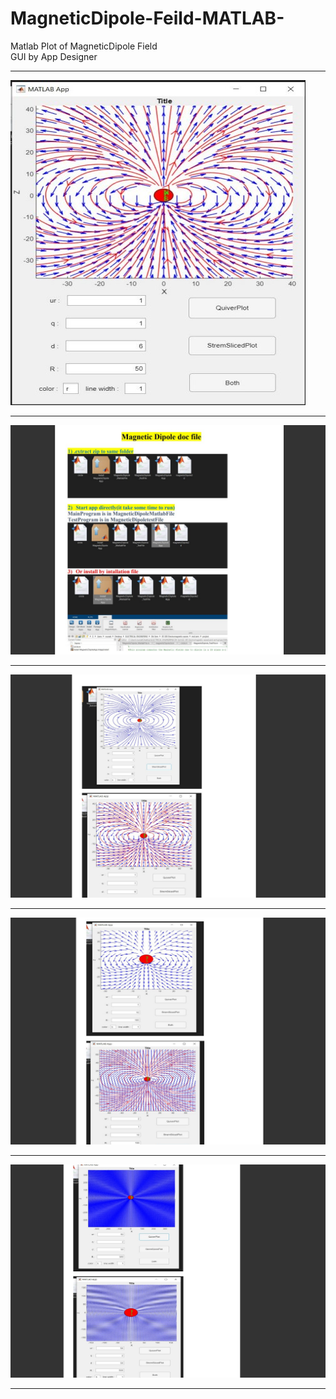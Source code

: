 # MagneticDipole-Feild-MATLAB-
Matlab Plot of MagneticDipole Field <br>
GUI by App Designer<hr>
<img src="Images/5.jpg"><hr>
<img src="Images/4.jpg"><hr>
<img src="Images/1.jpg"><hr>
<img src="Images/2.jpg"><hr>
<img src="Images/3.jpg"><hr>
